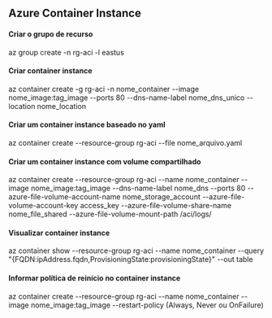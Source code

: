 ## Azure Container Instance

#### Criar o grupo de recurso
az group create -n rg-aci -l eastus

#### Criar container instance
az container create -g rg-aci -n nome_container --image nome_image:tag_image --ports 80 --dns-name-label nome_dns_unico --location nome_location 

#### Criar um container instance baseado no yaml
az container create --resource-group rg-aci --file nome_arquivo.yaml

#### Criar um container instance com volume compartilhado
az container create --resource-group rg-aci --name nome_container --image nome_image:tag_image --dns-name-label nome_dns --ports 80 --azure-file-volume-account-name nome_storage_account --azure-file-volume-account-key access_key --azure-file-volume-share-name nome_file_shared --azure-file-volume-mount-path /aci/logs/

#### Visualizar container instance
az container show --resource-group rg-aci --name nome_container --query "{FQDN:ipAddress.fqdn,ProvisioningState:provisioningState}" --out table

#### Informar política de reinicio no container instance
az container create --resource-group rg-aci --name nome_container --image nome_image:tag_image --restart-policy (Always, Never ou OnFailure)